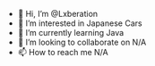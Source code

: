 - 👋 Hi, I’m @Lxberation
- 👀 I’m interested in Japanese Cars
- 🌱 I’m currently learning Java
- 💞️ I’m looking to collaborate on N/A
- 📫 How to reach me N/A

<!---
Lxberation/Lxberation is a ✨ special ✨ repository because its `README.md` (this file) appears on your GitHub profile.
You can click the Preview link to take a look at your changes.
--->
